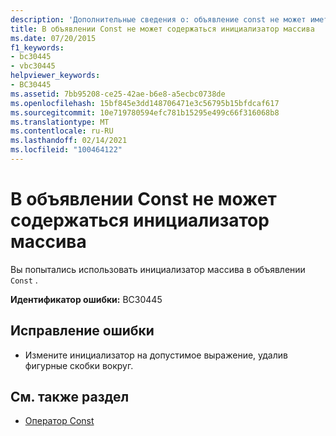 ```yaml
---
description: 'Дополнительные сведения о: объявление const не может иметь инициализатор массива'
title: В объявлении Const не может содержаться инициализатор массива
ms.date: 07/20/2015
f1_keywords:
- bc30445
- vbc30445
helpviewer_keywords:
- BC30445
ms.assetid: 7bb95208-ce25-42ae-b6e8-a5ecbc0738de
ms.openlocfilehash: 15bf845e3dd148706471e3c56795b15bfdcaf617
ms.sourcegitcommit: 10e719780594efc781b15295e499c66f316068b8
ms.translationtype: MT
ms.contentlocale: ru-RU
ms.lasthandoff: 02/14/2021
ms.locfileid: "100464122"
---
```

# <a name="const-declaration-cannot-have-an-array-initializer"></a>В объявлении Const не может содержаться инициализатор массива

Вы попытались использовать инициализатор массива в объявлении `Const` .  
  
 **Идентификатор ошибки:** BC30445  
  
## <a name="to-correct-this-error"></a>Исправление ошибки  
  
- Измените инициализатор на допустимое выражение, удалив фигурные скобки вокруг.  
  
## <a name="see-also"></a>См. также раздел

- [Оператор Const](../language-reference/statements/const-statement.md)
